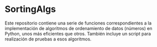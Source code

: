 # SortingAlgs

Este repositorio contiene una serie de funciones correspondientes a la implementación de algoritmos de ordenamiento de datos (números) en Python, unos más eficientes que otros. También incluye un script para realización de pruebas a esos algoritmos.
